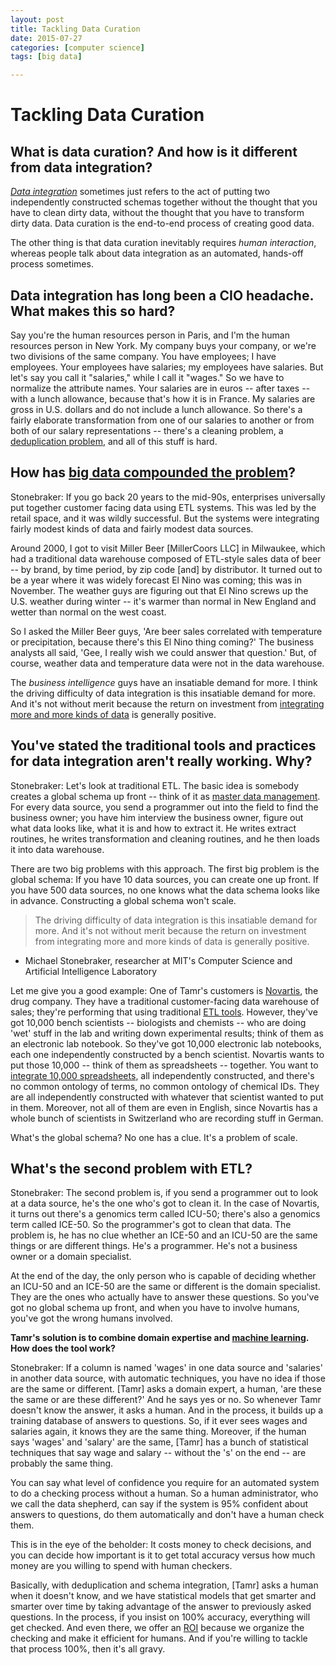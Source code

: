 ```yaml
---
layout: post
title: Tackling Data Curation
date: 2015-07-27
categories: [computer science]
tags: [big data]

---
```


# Tackling Data Curation

## What is data curation? And how is it different from data integration?

[*Data integration*](http://searchdatamanagement.techtarget.com/resources/Enterprise-data-integration-EDI-software) sometimes just refers to the act of putting two independently constructed schemas together without the thought that you have to clean dirty data, without the thought that you have to transform dirty data. Data curation is the end-to-end process of creating good data.

The other thing is that data curation inevitably requires *human interaction*, whereas people talk about data integration as an automated, hands-off process sometimes.

## Data integration has long been a CIO headache. What makes this so hard?

Say you're the human resources person in Paris, and I'm the human resources person in New York. My company buys your company, or we're two divisions of the same company. You have employees; I have employees. Your employees have salaries; my employees have salaries. But let's say you call it "salaries," while I call it "wages." So we have to normalize the attribute names. Your salaries are in euros -- after taxes -- with a lunch allowance, because that's how it is in France. My salaries are gross in U.S. dollars and do not include a lunch allowance. So there's a fairly elaborate transformation from one of our salaries to another or from both of our salary representations -- there's a cleaning problem, a [deduplication problem](http://searchdatabackup.techtarget.com/definition/source-deduplication), and all of this stuff is hard.

## How has [big data compounded the problem](http://searchcio.techtarget.com/news/2240039561/Big-Data-Probing-global-warming-with-object-database-engine)?

Stonebraker: If you go back 20 years to the mid-90s, enterprises universally put together customer facing data using ETL systems. This was led by the retail space, and it was wildly successful. But the systems were integrating fairly modest kinds of data and fairly modest data sources.

Around 2000, I got to visit Miller Beer [MillerCoors LLC] in Milwaukee, which had a traditional data warehouse composed of ETL-style sales data of beer -- by brand, by time period, by zip code [and] by distributor. It turned out to be a year where it was widely forecast El Nino was coming; this was in November. The weather guys are figuring out that El Nino screws up the U.S. weather during winter -- it's warmer than normal in New England and wetter than normal on the west coast.

So I asked the Miller Beer guys, 'Are beer sales correlated with temperature or precipitation, because there's this El Nino thing coming?' The business analysts all said, 'Gee, I really wish we could answer that question.' But, of course, weather data and temperature data were not in the data warehouse.

The *business intelligence* guys have an insatiable demand for more. I think the driving difficulty of data integration is this insatiable demand for more. And it's not without merit because the return on investment from [integrating more and more kinds of data](http://searchcio.techtarget.com/answer/When-does-more-data-trump-clean-data) is generally positive.

## You've stated the traditional tools and practices for data integration aren't really working. Why?

Stonebraker: Let's look at traditional ETL. The basic idea is somebody creates a global schema up front -- think of it as [master data management](http://searchdatamanagement.techtarget.com/definition/master-data-management). For every data source, you send a programmer out into the field to find the business owner; you have him interview the business owner, figure out what data looks like, what it is and how to extract it. He writes extract routines, he writes transformation and cleaning routines, and he then loads it into data warehouse.

There are two big problems with this approach. The first big problem is the global schema: If you have 10 data sources, you can create one up front. If you have 500 data sources, no one knows what the data schema looks like in advance. Constructing a global schema won't scale.

> The driving difficulty of data integration is this insatiable demand for more. And it's not without merit because the return on investment from integrating more and more kinds of data is generally positive.  
- Michael Stonebraker, researcher at MIT's Computer Science and Artificial Intelligence Laboratory

Let me give you a good example: One of Tamr's customers is [Novartis](https://www.novartis.com/), the drug company. They have a traditional customer-facing data warehouse of sales; they're performing that using traditional [ETL tools](http://searchdatamanagement.techtarget.com/answer/ETL-tools-What-you-do-and-dont-want). However, they've got 10,000 bench scientists -- biologists and chemists -- who are doing 'wet' stuff in the lab and writing down experimental results; think of them as an electronic lab notebook. So they've got 10,000 electronic lab notebooks, each one independently constructed by a bench scientist. Novartis wants to put those 10,000 -- think of them as spreadsheets -- together. You want to [integrate 10,000 spreadsheets](http://www.eusprig.org/horror-stories.htm), all independently constructed, and there's no common ontology of terms, no common ontology of chemical IDs. They are all independently constructed with whatever that scientist wanted to put in them. Moreover, not all of them are even in English, since Novartis has a whole bunch of scientists in Switzerland who are recording stuff in German.

What's the global schema? No one has a clue. It's a problem of scale.

## What's the second problem with ETL?

Stonebraker: The second problem is, if you send a programmer out to look at a data source, he's the one who's got to clean it. In the case of Novartis, it turns out there's a genomics term called ICU-50; there's also a genomics term called ICE-50. So the programmer's got to clean that data. The problem is, he has no clue whether an ICE-50 and an ICU-50 are the same things or are different things. He's a programmer. He's not a business owner or a domain specialist.

At the end of the day, the only person who is capable of deciding whether an ICU-50 and an ICE-50 are the same or different is the domain specialist. They are the ones who actually have to answer these questions. So you've got no global schema up front, and when you have to involve humans, you've got the wrong humans involved.

**Tamr's solution is to combine domain expertise and [machine learning](http://searchcio.techtarget.com/opinion/Machine-learning-embedded-analytics-and-big-data-march-ahead-in-2014). How does the tool work?**

Stonebraker: If a column is named 'wages' in one data source and 'salaries' in another data source, with automatic techniques, you have no idea if those are the same or different. [Tamr] asks a domain expert, a human, 'are these the same or are these different?' And he says yes or no. So whenever Tamr doesn't know the answer, it asks a human. And in the process, it builds up a training database of answers to questions. So, if it ever sees wages and salaries again, it knows they are the same thing. Moreover, if the human says 'wages' and 'salary' are the same, [Tamr] has a bunch of statistical techniques that say wage and salary -- without the 's' on the end -- are probably the same thing.

You can say what level of confidence you require for an automated system to do a checking process without a human. So a human administrator, who we call the data shepherd, can say if the system is 95% confident about answers to questions, do them automatically and don't have a human check them.

This is in the eye of the beholder: It costs money to check decisions, and you can decide how important is it to get total accuracy versus how much money are you willing to spend with human checkers.

Basically, with deduplication and schema integration, [Tamr] asks a human when it doesn't know, and we have statistical models that get smarter and smarter over time by taking advantage of the answer to previously asked questions. In the process, if you insist on 100% accuracy, everything will get checked. And even there, we offer an [ROI](http://searchcio.techtarget.com/definition/ROI) because we organize the checking and make it efficient for humans. And if you're willing to tackle that process 100%, then it's all gravy.